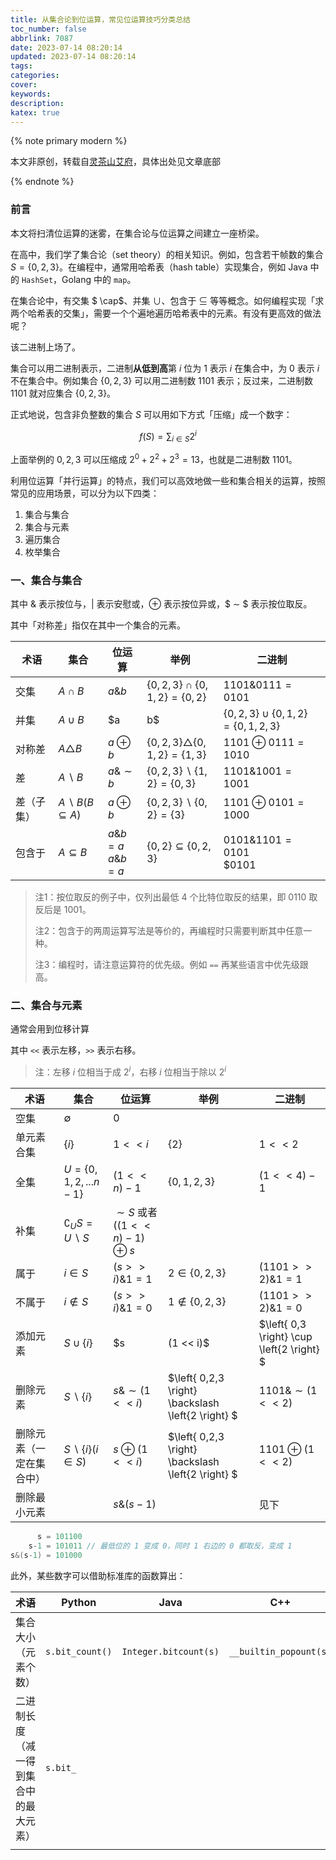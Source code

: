 ```yaml
---
title: 从集合论到位运算，常见位运算技巧分类总结
toc_number: false
abbrlink: 7087
date: 2023-07-14 08:20:14
updated: 2023-07-14 08:20:14
tags:
categories:
cover:
keywords:
description:
katex: true
---
```


{% note primary modern %}

本文非原创，转载自[灵茶山艾府](https://leetcode.cn/u/endlesscheng/)，具体出处见文章底部

{% endnote %}

### 前言

本文将扫清位运算的迷雾，在集合论与位运算之间建立一座桥梁。

在高中，我们学了集合论（set theory）的相关知识。例如，包含若干帧数的集合 $S=\left\{ 0,2,3 \right\}$。在编程中，通常用哈希表（hash table）实现集合，例如 Java 中的 `HashSet`，Golang 中的 `map`。

在集合论中，有交集 $ \cap$、并集 $\cup$、包含于 $\subseteq$ 等等概念。如何编程实现「求两个哈希表的交集」，需要一个个遍地遍历哈希表中的元素。有没有更高效的做法呢？

该二进制上场了。

集合可以用二进制表示，二进制**从低到高**第 $i$ 位为 1 表示 $i$ 在集合中，为 0 表示 $i$ 不在集合中。例如集合 $\left\{ 0,2,3 \right\}$ 可以用二进制数 1101 表示；反过来，二进制数 1101 就对应集合 $\left\{ 0,2,3 \right\}$。

正式地说，包含非负整数的集合 $S$ 可以用如下方式「压缩」成一个数字：

$$f(S) =\sum_{i\in S} 2^i $$

上面举例的 ${0,2,3}$ 可以压缩成 $2^0+2^2+2^3=13$，也就是二进制数 1101。

利用位运算「并行运算」的特点，我们可以高效地做一些和集合相关的运算，按照常见的应用场景，可以分为以下四类：

1. 集合与集合
2. 集合与元素
3. 遍历集合
4. 枚举集合

### 一、集合与集合

其中 $\&$ 表示按位与，$|$ 表示安慰或，$\oplus$  表示按位异或，$ ∼ $ 表示按位取反。

其中「对称差」指仅在其中一个集合的元素。

| **术语**   | **集合**                        | **位运算**                   | **举例**                                                     | **二进制**                                 |
| ---------- | ------------------------------- | ---------------------------- | ------------------------------------------------------------ | ------------------------------------------ |
| 交集       | $A \cap B$                      | $a \& b$                     | $\left\{ 0,2,3 \right\} \cap \left\{ 0,1,2 \right\} = \left\{ 0,2 \right\}$ | $1101 \& 0111 = 0101$                      |
| 并集       | $A \cup B$                      | $a | b$                      | $\left\{ 0,2,3 \right\} \cup \left\{ 0,1,2 \right\} = \left\{ 0,1,2,3 \right\}$ | $1101 | 0111 = 1111$                       |
| 对称差     | $A\triangle B$                  | $a \oplus b$                 | $\left\{ 0,2,3 \right\} \triangle \left\{ 0,1,2 \right\} = \left\{ 1,3 \right\}$ | $1101\oplus0111 = 1010$                    |
| 差         | $A \backslash B$                | $a\& \sim b$                 | $\left\{ 0,2,3 \right\} \backslash \left\{ 1,2 \right\} = \left\{ 0,3 \right\}$ | $1101 \& 1001 = 1001$                      |
| 差（子集） | $A \backslash B(B \subseteq A)$ | $a \oplus b$                 | $\left\{ 0,2,3 \right\} \backslash \left\{ 0,2 \right\} = \left\{ 3 \right\}$ | $1101 \oplus 0101 = 1000$                  |
| 包含于     | $A \subseteq B$                 | $a \& b = a$<br>$a \& b = a$ | $\left\{ 0,2 \right\} \subseteq \left\{ 0,2,3 \right\}$      | $0101 \&1101=0101$<br>$0101 | 1101 = 1101$ |

> 注1：按位取反的例子中，仅列出最低 4 个比特位取反的结果，即 0110 取反后是 1001。
>
> 注2：包含于的两周运算写法是等价的，再编程时只需要判断其中任意一种。
>
> 注3：编程时，请注意运算符的优先级。例如 `==` 再某些语言中优先级跟高。

### 二、集合与元素

通常会用到位移计算

其中 `<<` 表示左移，`>>` 表示右移。

> 注：左移 $i$ 位相当于成 $2^i$，右移 $i$ 位相当于除以 $2^i$

| **术语**                 | **集合**                               | **位运算**                              | **举例**                                               | **二进制**             |
| ------------------------ | -------------------------------------- | --------------------------------------- | ------------------------------------------------------ | ---------------------- |
| 空集                     | $\emptyset$                            | 0                                       |                                                        |                        |
| 单元素合集               | $\left\{ i \right\}$                   | $1 << i$                                | $\left\{ 2 \right\}$                                   | $1<<2$                 |
| 全集                     | $U=\left\{ 0,1,2,...n-1 \right\}$      | $(1 << n)-1$                            | $\left\{ 0,1,2,3 \right\}$                             | $(1<<4)-1$             |
| 补集                     | $\complement_U S = U \backslash S$     | $\sim S$ 或者 $((1 << n) - 1) \oplus s$ |                                                        |                        |
| 属于                     | $i \in S$                              | $(s >> i)\& 1 =1$                       | $2 \in \left\{ 0,2,3 \right\}$                         | $(1101 >> 2) \& 1 = 1$ |
| 不属于                   | $i \notin S$                           | $(s >> i) \& 1 = 0$                     | $1 \notin \left\{ 0,2,3 \right\}$                      | $(1101 >> 2) \& 1 = 0$ |
| 添加元素                 | $S \cup \left\{ i \right\}$            | $s | (1 << i)$                          | $\left\{ 0,3 \right\} \cup \left\{2 \right\} $         | $1001 | (1 << 2)$      |
| 删除元素                 | $S \backslash \left\{ i \right\}$      | $s\&\sim(1 << i)$                       | $\left\{ 0,2,3 \right\} \backslash \left\{2 \right\} $ | $1101 \& \sim (1<<2)$  |
| 删除元素（一定在集合中） | $S\backslash\left\{i\right\}(i \in S)$ | $s\oplus(1 << i)$                       | $\left\{ 0,2,3 \right\} \backslash \left\{2 \right\} $ | $1101 \oplus(1 << 2)$  |
| 删除最小元素             |                                        | $s\&(s-1)$                              |                                                        | 见下                   |

```go
      s = 101100
    s-1 = 101011 // 最低位的 1 变成 0，同时 1 右边的 0 都取反，变成 1
s&(s-1) = 101000
```

此外，某些数字可以借助标准库的函数算出：

| **术语**                               | **Python**      | **Java**              | **C++**                | **Go**              |
| -------------------------------------- | --------------- | --------------------- | ---------------------- | ------------------- |
| 集合大小（元素个数）                   | `s.bit_count()` | `Integer.bitcount(s)` | `__builtin_popount(s)` | `bits.OnesCount(s)` |
| 二进制长度（减一得到集合中的最大元素） | `s.bit_`        |                       |                        |                     |
|                                        |                 |                       |                        |                     |

 
